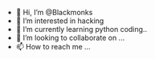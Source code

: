 - 👋 Hi, I’m @Blackmonks
- 👀 I’m interested in hacking
- 🌱 I’m currently learning python coding..
- 💞️ I’m looking to collaborate on ...
- 📫 How to reach me ...

<!---
Blackmonks/Blackmonks is a ✨ special ✨ repository because its `README.md` (this file) appears on your GitHub profile.
You can click the Preview link to take a look at your changes.
--->
